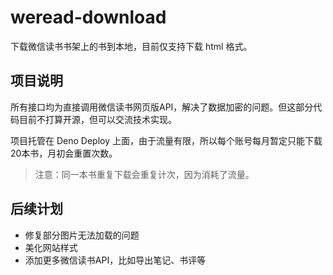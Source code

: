 # weread-download

下载微信读书书架上的书到本地，目前仅支持下载 html 格式。

## 项目说明
所有接口均为直接调用微信读书网页版API，解决了数据加密的问题。但这部分代码目前不打算开源，但可以交流技术实现。

项目托管在 Deno Deploy 上面，由于流量有限，所以每个账号每月暂定只能下载20本书，月初会重置次数。

> 注意：同一本书重复下载会重复计次，因为消耗了流量。

## 后续计划

- 修复部分图片无法加载的问题
- 美化网站样式
- 添加更多微信读书API，比如导出笔记、书评等
